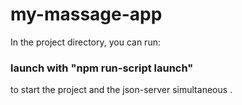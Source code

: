 # my-massage-app

In the project directory, you can run:

### launch with "npm run-script launch"

to start the project and the json-server simultaneous .
